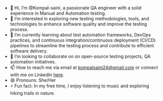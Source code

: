 - 👋 Hi, I’m @Kompal-saini, a passionate QA engineer with a solid experience in Manual and Automation testing.
- 👀 I’m interested in exploring new testing methodologies, tools, and technologies to enhance software quality and improve the testing process.
- 🌱 I’m currently learning about test automation frameworks, DevOps practices, and continuous integration/continuous deployment (CI/CD) pipelines to streamline the testing process and contribute to efficient software delivery.
- 💞️ I’m looking to collaborate on on open-source testing projects, QA automation initiatives.
- 📫 How to reach me via email at kompalsaini24@gmail.com or connect with me on LinkedIn [here](https://www.linkedin.com/in/kompal-saini).
- 😄 Pronouns:  She/Her
- ⚡ Fun fact: In my free time, I enjoy listening to music and exploring hiking trails in nature.

